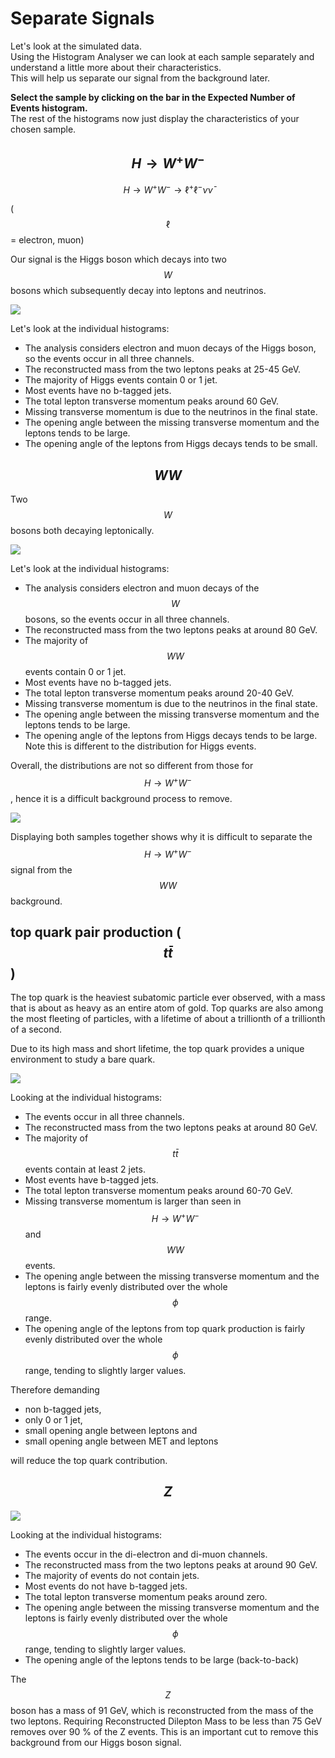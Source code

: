 # Separate Signals

Let's look at the simulated data.  
Using the Histogram Analyser we can look at each sample separately and understand a little more about their characteristics.  
This will help us separate our signal from the background later.

**Select the sample by clicking on the bar in the Expected Number of Events histogram.**  
The rest of the histograms now just display the characteristics of your chosen sample.

## $$H\rightarrow W^+W^-$$

$$H\rightarrow W^+W^- \rightarrow \ell^+\ell^-\nu \bar\nu$$ 

( $$\ell$$ = electron, muon\)

Our signal is the  Higgs boson which decays into two $$W$$ bosons which subsequently decay into leptons and neutrinos.

![](pictures/separateSignals/HWW_8TeV.png)

Let's look at the individual histograms:

* The analysis considers electron and muon decays of the Higgs boson, so the events occur in all three channels. 
* The reconstructed mass from the two leptons peaks at 25-45 GeV. 
* The majority of Higgs events contain 0 or 1 jet.
* Most events have no b-tagged jets. 
* The total lepton transverse momentum peaks around 60 GeV.   
* Missing transverse momentum is due to the neutrinos in the final state. 
* The opening angle between the missing transverse momentum and the leptons tends to be large.
* The opening angle of the leptons from Higgs decays tends to be small.

## $$WW$$

Two $$W$$ bosons both decaying leptonically.

![](pictures/separateSignals/WW_8TeV.png)

Let's look at the individual histograms:

* The analysis considers electron and muon decays of the $$W$$ bosons, so the events occur in all three channels. 
* The reconstructed mass from the two leptons peaks at around 80 GeV.
* The majority of $$WW$$ events contain 0 or 1 jet.
* Most events have no b-tagged jets. 
* The total lepton transverse momentum peaks around 20-40 GeV.  
* Missing transverse momentum is due to the neutrinos in the final state. 
* The opening angle between the missing transverse momentum and the leptons tends to be large.
* The opening angle of the leptons from Higgs decays tends to be large.  Note this is different to the distribution for Higgs events.

Overall, the distributions are not so different from those for $$H\rightarrow W^+W^-$$, hence it is a difficult background process to remove.

![](pictures/separateSignals/HWW_WW_8TeV.png)

Displaying both samples together shows why it is difficult to separate the $$H\rightarrow W^+W^-$$ signal from the $$WW$$ background.

## top quark pair production \($$t \bar t$$\)

The top quark is the heaviest subatomic particle ever observed, with a mass that is about as heavy as an entire atom of gold. Top quarks are also among the most fleeting of particles, with a lifetime of about a trillionth of a trillionth of a second.

Due to its high mass and short lifetime, the top quark provides a unique environment to study a bare quark.

![](pictures/separateSignals/ttbar_8TeV.png)

Looking at the individual histograms:

* The events occur in all three channels. 
* The reconstructed mass from the two leptons peaks at around 80 GeV.
* The majority of $$t\bar t$$ events contain at least 2 jets.
* Most events have b-tagged jets. 
* The total lepton transverse momentum peaks around 60-70 GeV.  
* Missing transverse momentum is larger than seen in $$H\rightarrow W^+W^-$$ and $$WW$$ events.
* The opening angle between the missing transverse momentum and the leptons is fairly evenly distributed over the whole $$\phi$$ range.
* The opening angle of the leptons from top quark production is fairly evenly distributed over the whole $$\phi$$ range, tending to slightly larger values.

Therefore demanding

* non b-tagged jets, 
* only 0 or 1 jet, 
* small opening angle between leptons and 
* small opening angle between MET and leptons 

will reduce the top quark contribution.

## $$Z$$

![](pictures/separateSignals/justZ_8TeV.png)

Looking at the individual histograms:

* The events occur in the di-electron and di-muon channels. 
* The reconstructed mass from the two leptons peaks at around 90 GeV.
* The majority of events do not contain jets.
* Most events do not have b-tagged jets. 
* The total lepton transverse momentum peaks around zero.  
* The opening angle between the missing transverse momentum and the leptons is fairly evenly distributed over the whole $$\phi$$ range, tending to slightly larger values.
* The opening angle of the leptons tends to be large \(back-to-back\) 

The $$Z$$ boson has a mass of 91 GeV, which is reconstructed from the mass of the two leptons.  Requiring Reconstructed Dilepton Mass to be less than 75 GeV removes over 90 % of the Z events. This is an important cut to remove this background from our Higgs boson signal.

